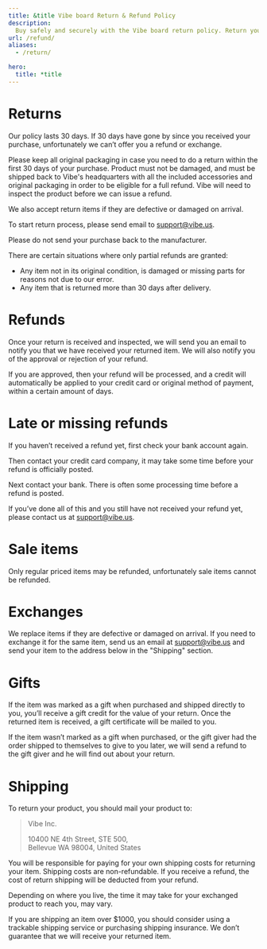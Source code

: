 ```yaml
---
title: &title Vibe board Return & Refund Policy
description:
  Buy safely and securely with the Vibe board return policy. Return your Vibe board within 30 days to be eligible for a full refund.
url: /refund/
aliases:
  - /return/

hero:
  title: *title
---
```


# Returns

Our policy lasts 30 days. If 30 days have gone by since you received your purchase, unfortunately we can’t offer you
a refund or exchange.

Please keep all original packaging in case you need to do a return within the first 30 days of your purchase.
Product must not be damaged, and must be shipped back to Vibe's headquarters with all the included accessories and
original packaging in order to be eligible for a full refund.
Vibe will need to inspect the product before we can issue a refund.

We also accept return items if they are defective or damaged on arrival.

To start return process, please send email to support@vibe.us.

Please do not send your purchase back to the manufacturer.

There are certain situations where only partial refunds are granted:

- Any item not in its original condition, is damaged or missing parts for reasons not due to our error.
- Any item that is returned more than 30 days after delivery.

# Refunds

Once your return is received and inspected, we will send you an email to notify you that we have received your
returned item. We will also notify you of the approval or rejection of your refund.

If you are approved, then your refund will be processed, and a credit will automatically be applied to your credit
card or original method of payment, within a certain amount of days.

# Late or missing refunds

If you haven’t received a refund yet, first check your bank account again.

Then contact your credit card company, it may take some time before your refund is officially posted.

Next contact your bank. There is often some processing time before a refund is posted.

If you’ve done all of this and you still have not received your refund yet, please contact us at support@vibe.us.

# Sale items

Only regular priced items may be refunded, unfortunately sale items cannot be refunded.

# Exchanges

We replace items if they are defective or damaged on arrival. If you need to exchange it for the same item, send us
an email at support@vibe.us and send your item to the address below in the "Shipping" section.

# Gifts

If the item was marked as a gift when purchased and shipped directly to you, you’ll receive a gift credit for the
value of your return. Once the returned item is received, a gift certificate will be mailed to you.

If the item wasn’t marked as a gift when purchased, or the gift giver had the order shipped to themselves to give
to you later, we will send a refund to the gift giver and he will find out about your return.

# Shipping

To return your product, you should mail your product to:

> Vibe Inc.
>
> 10400 NE 4th Street, STE 500,  
> Bellevue WA 98004, United States

You will be responsible for paying for your own shipping costs for returning your item. Shipping costs are
non-refundable. If you receive a refund, the cost of return shipping will be deducted from your refund.

Depending on where you live, the time it may take for your exchanged product to reach you, may vary.

If you are shipping an item over \$1000, you should consider using a trackable shipping service or purchasing shipping
insurance. We don’t guarantee that we will receive your returned item.
